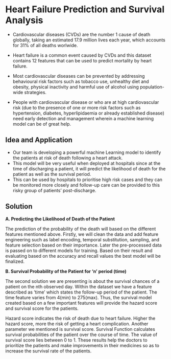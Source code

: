 # Heart Failure Prediction and Survival Analysis

- Cardiovascular diseases (CVDs) are the number 1 cause of death globally, taking an estimated 17.9 million lives each year, which accounts for 31% of all deaths worlwide.
- Heart failure is a common event caused by CVDs and this dataset contains 12 features that can be used to predict mortality by heart failure.

- Most cardiovascular diseases can be prevented by addressing behavioural risk factors such as tobacco use, unhealthy diet and obesity, physical inactivity and harmful use of alcohol using population-wide strategies.

- People with cardiovascular disease or who are at high cardiovascular risk (due to the presence of one or more risk factors such as hypertension, diabetes, hyperlipidaemia or already established disease) need early detection and management wherein a machine learning model can be of great help.

## Idea and Application

- Our team is developing a powerful machine Learning model to identify the patients at risk of death following a heart attack. 
- This model will be very useful when deployed at hospitals since at the time of discharging a patient, it will predict the likelihood of death for the patient as well as the survival period. 
- This can be used by hospitals to prioritise high risk cases and they can be monitored more closely and follow-up care can be provided to this risky group of patients’ post-discharge.

## Solution
**A.	Predicting the Likelihood of Death of the Patient**

The prediction of the probability of the death will based on the different features mentioned above. Firstly, we will clean the data and add feature engineering such as label encoding, temporal substitution, sampling, and feature selection based on their importance. Later the pre-processed data is passed on to different models for training. Based on their result and evaluating based on the accuracy and recall values the best model will be finalized. 

**B.	Survival Probability of the Patient for ‘n’ period (time)**

The second solution we are presenting is about the survival chances of a patient on the nth observed day. Within the dataset we have a feature described as ‘time’ which states the follow-up period of the patient. The time feature varies from 4(min) to 275(max). Thus, the survival model created based on a few important features will provide the hazard score and survival score for the patients.

Hazard score indicates the risk of death due to heart failure. Higher the hazard score, more the risk of getting a heart complication. Another parameter we mentioned is survival score. Survival Function calculates survival probabilities of the patient over the course of time. The value of survival score lies between 0 to 1. These results help the doctors to prioritize the patients and make improvements in their medicines so as to increase the survival rate of the patients.
